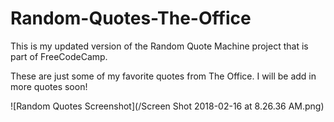 # Random-Quotes-The-Office

This is my updated version of the Random Quote Machine project that is part of FreeCodeCamp.

These are just some of my favorite quotes from The Office. I will be add in more quotes soon!

![Random Quotes Screenshot](/Screen Shot 2018-02-16 at 8.26.36 AM.png)
